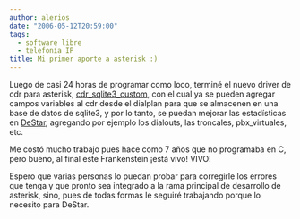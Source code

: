 ```yaml
---
author: alerios
date: "2006-05-12T20:59:00"
tags:
  - software libre
  - telefonía IP
title: Mi primer aporte a asterisk :)
---
```


Luego de casi 24 horas de programar como loco, terminé el nuevo driver de cdr
para asterisk, [cdr_sqlite3_custom](http://bugs.digium.com/view.php?id=7149),
con el cual ya se pueden agregar campos variables al cdr desde el dialplan
para que se almacenen en una base de datos de sqlite3, y por lo tanto, se
puedan mejorar las estadísticas en
[DeS](http://destar.berlios.de/)[tar](http://destar.berlios.de/), agregando
por ejemplo los dialouts, las troncales, pbx_virtuales, etc.

Me costó mucho trabajo pues hace como 7 años que no programaba en C, pero
bueno, al final este Frankenstein ¡está vivo! VIVO!

Espero que varias personas lo puedan probar para corregirle los errores que
tenga y que pronto sea integrado a la rama principal de desarrollo de
asterisk, sino, pues de todas formas le seguiré trabajando porque lo necesito
para DeStar.` `
